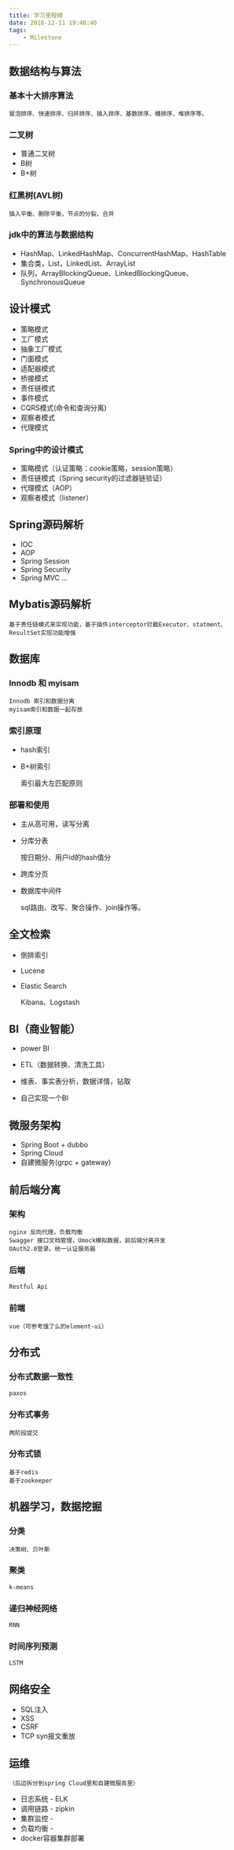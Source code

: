 ```yaml
---
title: 学习里程碑
date: 2018-12-11 19:48:40
tags:
	- Milestone
---
```



## 数据结构与算法
	
###	基本十大排序算法
	
	冒泡排序、快速排序、归并排序、插入排序、基数排序、桶排序、堆排序等。

###	二叉树
-	普通二叉树
-	B树
-	B+树


###	红黑树(AVL树)

	插入平衡、删除平衡，节点的分裂、合并


### jdk中的算法与数据结构
	
-	HashMap、LinkedHashMap、ConcurrentHashMap、HashTable
-	集合类，List，LinkedList、ArrayList
-	队列，ArrayBlockingQueue、LinkedBlockingQueue、SynchronousQueue

## 设计模式

-	策略模式
-	工厂模式
-	抽象工厂模式
-	门面模式
-	适配器模式
-	桥接模式
-	责任链模式
-	事件模式
-	CQRS模式(命令和查询分离)
-	观察者模式
-	代理模式




### Spring中的设计模式

-	策略模式（认证策略：cookie策略，session策略）
-	责任链模式（Spring security的过滤器链验证）
-	代理模式（AOP）
-	观察者模式（listener）


## Spring源码解析

-	IOC
-	AOP
-	Spring Session
-	Spring Security
-	Spring MVC
...


## Mybatis源码解析

	基于责任链模式来实现功能，基于插件interceptor拦截Executor、statment、ResultSet实现功能增强



## 数据库

### Innodb 和 myisam
	
	Innodb 索引和数据分离
	myisam索引和数据一起存放

### 索引原理
-	hash索引
-	B+树索引
	
	索引最大左匹配原则
	
### 部署和使用

-	主从高可用，读写分离
-	分库分表

	按日期分、用户id的hash值分
-	跨库分页

-	数据库中间件
	
	sql路由、改写、聚合操作、join操作等。



## 全文检索

-	倒排索引

-	Lucene
	
-	Elastic Search 

	Kibana、Logstash




## BI（商业智能）

-	power BI

-	ETL（数据转换、清洗工具）

-	维表、事实表分析，数据详情，钻取

-	自己实现一个BI



## 微服务架构

-	Spring Boot + dubbo
-	Spring Cloud
-	自建微服务(grpc + gateway)



## 前后端分离

### 架构
	nginx 反向代理，负载均衡
	Swagger 接口文档管理，Umock模拟数据，前后端分离开发
	OAuth2.0登录。统一认证服务器

### 后端
	Restful Api

### 前端
	vue（可参考饿了么的element-ui）


## 分布式

###	分布式数据一致性
	
	paxos

###	分布式事务

	两阶段提交

###	分布式锁

	基于redis
	基于zookeeper
	


## 机器学习，数据挖掘
	
### 分类
	决策树、贝叶斯
	
### 聚类
	k-means
	
### 递归神经网络
	RNN

### 时间序列预测
	LSTM
	



## 网络安全

- SQL注入
- XSS
- CSRF
- TCP syn报文重放



## 运维
	（后边拆分到spring Cloud里和自建微服务里）

- 日志系统	- ELK
- 调用链路	- zipkin
- 集群监控	- 
- 负载均衡	- 
- docker容器集群部署
